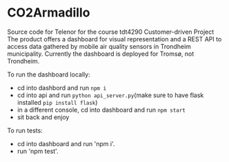 # CO2Armadillo

Source code for Telenor for the course tdt4290 Customer-driven Project
The product offers a dashboard for visual representation and a REST API to access data gathered by mobile air quality sensors in Trondheim municipality. Currently the dashboard is deployed for Tromsø, not Trondheim.

To run the dashboard locally:

- cd into dashbord and run `npm i`
- cd into api and run `python api_server.py`(make sure to have flask installed `pip install flask`)
- in a different console, cd into dashboard and run `npm start`
- sit back and enjoy

To run tests:

- cd into dashboard and run 'npm i'.
- run 'npm test'.
